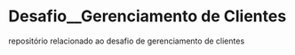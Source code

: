 # Desafio__Gerenciamento de Clientes
 repositório relacionado ao desafio de gerenciamento de clientes
